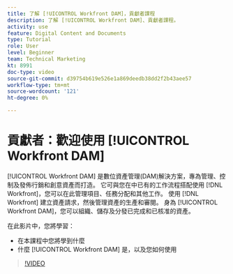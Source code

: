 ```yaml
---
title: 了解 [!UICONTROL Workfront DAM]，貢獻者課程
description: 了解 [!UICONTROL Workfront DAM]、貢獻者課程。
activity: use
feature: Digital Content and Documents
type: Tutorial
role: User
level: Beginner
team: Technical Marketing
kt: 8991
doc-type: video
source-git-commit: d39754b619e526e1a869deedb38dd2f2b43aee57
workflow-type: tm+mt
source-wordcount: '121'
ht-degree: 0%

---
```


# 貢獻者：歡迎使用 [!UICONTROL Workfront DAM]

[!UICONTROL Workfront DAM] 是數位資產管理(DAM)解決方案，專為管理、控制及發佈行銷和創意資產而打造。 它可與您在中已有的工作流程搭配使用 [!DNL Workfront]，您可以在此管理項目、任務分配和其他工作。 使用 [!DNL Workfront] 建立資產請求，然後管理資產的生產和審閱。 身為 [!UICONTROL Workfront DAM]，您可以組織、儲存及分發已完成和已核准的資產。

在此影片中，您將學習：

* 在本課程中您將學到什麼
* 什麼 [!UICONTROL Workfront DAM] 是，以及您如何使用

>[!VIDEO](https://video.tv.adobe.com/v/335251/?quality=12)
